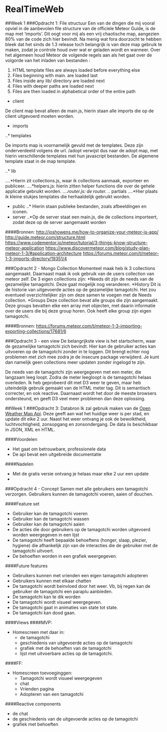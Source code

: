 # RealTimeWeb
##Week 1
###Opdracht 1: File structuur
Een van de dingen die mij vooral opviel in de aanbevolen file structure van de officiele Meteor Guide, is de map met ‘imports’. Dit oogt voor mij als een vrij chaotische map, aangezien 80% van de code zich hier bevindt. Na menig wat fora doorzocht te hebben bleek dat het sinds de 1.3 release toch belangrijk is van deze map gebruik te maken, zodat je controle houd over wat er geladen wordt en wanneer. Over het algemeen houd Meteor de volgende regels aan als het gaat over de volgorde van het inladen van bestanden :

1. HTML template files are always loaded before everything else
2. Files beginning with main. are loaded last
3. Files inside any lib/ directory are loaded next
4. Files with deeper paths are loaded next
5. Files are then loaded in alphabetical order of the entire path

* client

De client map bevat alleen de main.js, hierin staan alle imports die op de client uitgevoerd moeten worden.
* imports

..* templates

De imports map is voornamelijk gevuld met de templates. Deze zijn onderverdeeld volgens de url. /adopt verwijst dus naar de adopt map, met hierin verschillende templates met hun javascript bestanden. De algemene template staat in de map template.

..* lib

....*Hierin zit collections.js, waar ik collections aanmaak, exporteer en publiceer.
....*helpers.js: hierin zitten helper functions die over de gehele applicatie gebruikt worden.
....*router.js: de router.
..* partials
....*Hier plaats ik kleine stukjes templates die herhaaldelijk gebruikt worden.
* public
..* Hierin staan publieke bestanden, zoals afbeeldingen en iconen.
* server
..*Op de server staat een main.js, die de collections importeert, zodat deze op de server aangemaakt worden

####Bronnen:
http://joshowens.me/how-to-organize-your-meteor-js-app/
http://guide.meteor.com/structure.html
https://www.codementor.io/meteor/tutorial/3-things-know-structure-meteor-application
https://www.discovermeteor.com/blog/study-plan-meteor-1-3/#application-architecture
https://forums.meteor.com/t/meteor-1-3-imports-directory/19351/4

###Opdracht 2 - Mongo Collection
Momenteel maak heb ik 3 collections aangemaakt. Daarnaast maak ik ook gebruik van de users collection van meteor zelf. 
De 3 eigen collections zijn:
*Needs
 dit zijn de needs van de gezamelijke tamagotchi. Deze gaat mogelijk nog veranderen.
*History
 Dit is de historie van uitgevoerde acties op de gezamelijke tamagotchi. Het zou eventueel overzichtelijker zijn om deze samen te voegen met de Needs collection. 
*Groups
 Deze collection bevat alle groups die zijn aangemaakt. Deze groups bevatten elke een array met objecten, met daarin informatie over de users die bij deze group horen. Ook heeft elke group zijn eigen tamagotchi.

####Bronnen:
https://forums.meteor.com/t/meteor-1-3-importing-exporting-collections/17681/6

###Opdracht 3 - een view
De belangrijkste view is het startscherm, waar de gezamelijke tamagotchi zich bevindt. Hier kan de gebruiker acties kan uitvoeren op de tamagotchi zonder in te loggen. Dit brengt echter nog problemen met zich mee zodra je de insecure package verwijderd. Je kunt dan namelijk geen collections meer updaten zonder ingelogd te zijn. 

De needs van de tamagotchi zijn weergegeven met een meter, die langzaam leeg loopt. Zodra de meter leegloopt is de tamagotchi helaas overleden. 
Ik heb geprobeerd dit met D3 weer te geven, maar heb uiteindelijk gebruik gemaakt van de HTML meter tag. Dit is semantisch correcter, en ook reactive. Daarnaast wordt het door de meeste browsers ondersteund, en geeft D3 veel meer problemen dan deze oplossing.

##Week 1
###Opdracht 3: Databron
Ik zal gebruik maken van de [Open Weather Map Api]( http://openweathermap.org/).
Deze geeft aan wat het huidige weer is per stad, en update dit elke 2 uur.
Naast het weer ontvang je ook de bewolktheid, luchtvochtigheid, zonsopgang en zonsondergang. 
De data iis beschikbaar in JSON, XML en HTML.

####Voordelen
* Het gaat om betrouwbare, professionele data
* De api bevat een uitgebreide documentatie

####Nadelen
* Met de gratis versie ontvang je helaas maar elke 2 uur een update
* 

###Opdracht 4 - Concept
Samen met alle gebruikers een tamagotchi verzorgen. Gebruikers kunnen de tamagotchi voeren, aaien of douchen. 

####Feature set
* Gebruiker kan de tamagotchi voeren
* Gebruiker kan de tamagotchi wassen
* Gebruiker kan de tamagotchi aaien
* De acties die door gebruikers op de tamagotchi worden uitgevoerd worden weergegeven in een lijst
* De tamagotchi heeft bepaalde behoeftens (honger, slaap, plezier, hygiene) die afhankelijk zijn van de interacties die de gebruiker met de tamagotchi uitvoert.
* De behoeften worden in een grafiek weergegeven.

####Future features
* Gebruikers kunnen met vrienden een eigen tamagotchi adopteren
* Gebruikers kunnen met elkaar chatten
* De tamagotchi wordt beinvloed door het weer. Vb, bij regen kan de gebruiker de tamagotchi een paraplu aanbieden. 
* De tamagotchi kan te dik worden
* De tamagotchi wordt visueel weergegeven. 
* De tamagotchi gaat in animaties van state tot state.
* De tamagotchi kan dood gaan. 


####Views
####MVP:
* Homescreen met daar in:
  * de tamagotchi
  * geschiedenis van uitgevoerde acties op de tamagotchi
  * grafiek met de behoeften van de tamagotchi
  * lijst met uitvoerbare acties op de tamagotchi.

####FF:
* Homescreen toevoeginggen:
  * Tamagotchi wordt visueel weergegeven
  * chat
  * Vrienden pagina
  * Adopteren van een tamagotchi

####Reactive components
* de chat
* de geschiedenis van de uitgevoerde acties op de tamagotchi
* grafiek met behoeften




